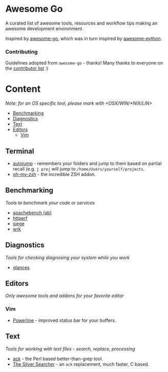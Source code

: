 # Awesome Go

A curated list of awesome tools, resources and workflow tips making an awesome development environment.

Inspired by [awesome-go](https://github.com/avelino/awesome-go), which was in turn inspired by [awesome-python](https://github.com/vinta/awesome-python).

### Contributing

Guidelines adopted from `awesome-go` - thanks!
Many thanks to everyone on the [contributor list](https://github.com/jondot/awesome-devenv/graphs/contributors) :)


# Content

_Note: for an OS specific tool, please mark with <OSX/WIN/*NIX/LIN>_



- [Benchmarking](#benchmarking)
- [Diagnostics](#diagnostics)
- [Text](#text)
- [Editors](#editors)
  - [Vim](#vim)



## Terminal

* [autojump](https://github.com/joelthelion/autojump) - remembers your
  folders and jump to them based on partial recall (e.g. `j proj` will jump
to `/home/Users/yourself/projects`.
* [oh-my-zsh](https://github.com/robbyrussell/oh-my-zsh) - the
  incredible ZSH addon.





## Benchmarking
*Tools to benchmark your code or services*

* [apachebench (ab)](http://httpd.apache.org/docs/2.2/programs/ab.html)
* [httperf](http://www.hpl.hp.com/research/linux/httperf/)
* [siege](http://www.joedog.org/siege-home/)
* [wrk](https://github.com/wg/wrk)




## Diagnostics
*Tools for checking diagnosing your system while you work*

* [glances](https://github.com/nicolargo/glances)



## Editors
*Only awesome tools and addons for your favorite editor*

### Vim

* [Powerline](https://github.com/Lokaltog/powerline) - improved status
  bar for your buffers.



## Text
*Tools for working with text files - search, replace, processing*


* [ack](https://github.com/petdance/ack2) - the Perl based
  better-than-grep tool.
* [The Silver Searcher](https://github.com/ggreer/the_silver_searcher) -
  an `ack` replacement, much faster, C based.




